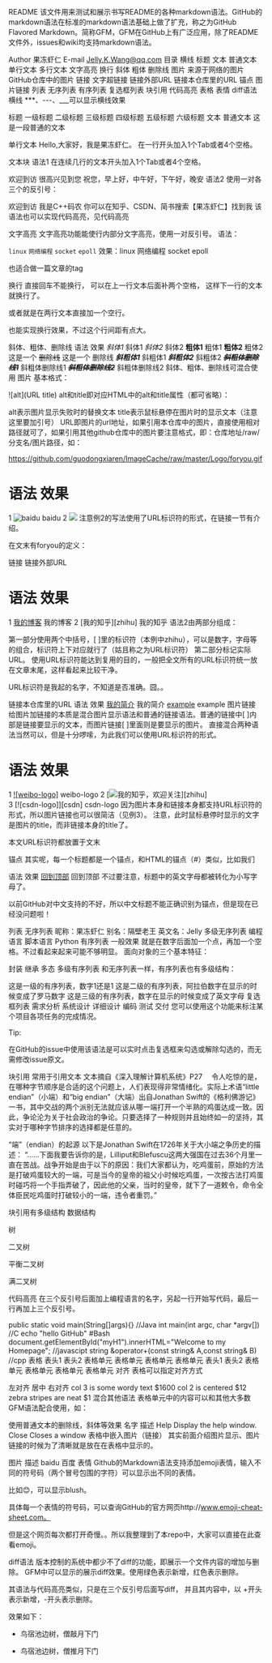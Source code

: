 README
该文件用来测试和展示书写README的各种markdown语法。GitHub的markdown语法在标准的markdown语法基础上做了扩充，称之为GitHub Flavored Markdown。简称GFM，GFM在GitHub上有广泛应用，除了README文件外，issues和wiki均支持markdown语法。

Author	果冻虾仁
E-mail	Jelly.K.Wang@qq.com
目录
横线
标题
文本
普通文本
单行文本
多行文本
文字高亮
换行
斜体
粗体
删除线
图片
来源于网络的图片
GitHub仓库中的图片
链接
文字超链接
链接外部URL
链接本仓库里的URL
锚点
图片链接
列表
无序列表
有序列表
复选框列表
块引用
代码高亮
表格
表情
diff语法
横线
***、---、___可以显示横线效果

标题
一级标题
二级标题
三级标题
四级标题
五级标题
六级标题
文本
普通文本
这是一段普通的文本

单行文本
Hello,大家好，我是果冻虾仁。
在一行开头加入1个Tab或者4个空格。

文本块
语法1
在连续几行的文本开头加入1个Tab或者4个空格。

欢迎到访
很高兴见到您
祝您，早上好，中午好，下午好，晚安
语法2
使用一对各三个的反引号：

欢迎到访
我是C++码农
你可以在知乎、CSDN、简书搜索【果冻虾仁】找到我
该语法也可以实现代码高亮，见代码高亮

文字高亮
文字高亮功能能使行内部分文字高亮，使用一对反引号。 语法：

`linux` `网络编程` `socket` `epoll` 
效果：linux 网络编程 socket epoll

也适合做一篇文章的tag

换行
直接回车不能换行，
可以在上一行文本后面补两个空格，
这样下一行的文本就换行了。

或者就是在两行文本直接加一个空行。

也能实现换行效果，不过这个行间距有点大。

斜体、粗体、删除线
语法	效果
*斜体1*	斜体1
_斜体2_	斜体2
**粗体1**	粗体1
__粗体2__	粗体2
这是一个 ~~删除线~~	这是一个 删除线
***斜粗体1***	斜粗体1
___斜粗体2___	斜粗体2
***~~斜粗体删除线1~~***	斜粗体删除线1
~~***斜粗体删除线2***~~	斜粗体删除线2
斜体、粗体、删除线可混合使用
图片
基本格式：

![alt](URL title)
alt和title即对应HTML中的alt和title属性（都可省略）：

alt表示图片显示失败时的替换文本
title表示鼠标悬停在图片时的显示文本（注意这里要加引号）
URL即图片的url地址，如果引用本仓库中的图片，直接使用相对路径就可了，如果引用其他github仓库中的图片要注意格式，即：仓库地址/raw/分支名/图片路径，如：

https://github.com/guodongxiaren/ImageCache/raw/master/Logo/foryou.gif
#	语法	效果
1	![baidu](http://www.baidu.com/img/bdlogo.gif "百度logo")	baidu
2	![][foryou]	
注意例2的写法使用了URL标识符的形式，在链接一节有介绍。

在文末有foryou的定义：

[foryou]:https://github.com/guodongxiaren/ImageCache/raw/master/Logo/foryou.gif
链接
链接外部URL
#	语法	效果
1	[我的博客](http://blog.csdn.net/guodongxiaren "悬停显示")	我的博客
2	[我的知乎][zhihu]	我的知乎
语法2由两部分组成：

第一部分使用两个中括号，[ ]里的标识符（本例中zhihu），可以是数字，字母等的组合，标识符上下对应就行了（姑且称之为URL标识符）
第二部分标记实际URL。
使用URL标识符能达到复用的目的，一般把全文所有的URL标识符统一放在文章末尾，这样看起来比较干净。

URL标识符是我起的名字，不知道是否准确。囧。。

链接本仓库里的URL
语法	效果
[我的简介](/example/profile.md)	我的简介
[example](./example)	example
图片链接
给图片加链接的本质是混合图片显示语法和普通的链接语法。普通的链接中[ ]内部是链接要显示的文本，而图片链接[ ]里面则是要显示的图片。
直接混合两种语法当然可以，但是十分啰嗦，为此我们可以使用URL标识符的形式。

#	语法	效果
1	[![weibo-logo]](http://weibo.com/linpiaochen)	weibo-logo
2	[![](/img/zhihu.png "我的知乎，欢迎关注")][zhihu]	
3	[![csdn-logo]][csdn]	csdn-logo
因为图片本身和链接本身都支持URL标识符的形式，所以图片链接也可以很简洁（见例3）。
注意，此时鼠标悬停时显示的文字是图片的title，而非链接本身的title了。

本文URL标识符都放置于文末

锚点
其实呢，每一个标题都是一个锚点，和HTML的锚点（#）类似，比如我们

语法	效果
[回到顶部](#readme)	回到顶部
不过要注意，标题中的英文字母都被转化为小写字母了。

以前GitHub对中文支持的不好，所以中文标题不能正确识别为锚点，但是现在已经没问题啦！

列表
无序列表
昵称：果冻虾仁
别名：隔壁老王
英文名：Jelly
多级无序列表
编程语言
脚本语言
Python
有序列表
一般效果
就是在数字后面加一个点，再加一个空格。不过看起来起来可能不够明显。
面向对象的三个基本特征：

封装
继承
多态
多级有序列表
和无序列表一样，有序列表也有多级结构：

这是一级的有序列表，数字1还是1
这是二级的有序列表，阿拉伯数字在显示的时候变成了罗马数字
这是三级的有序列表，数字在显示的时候变成了英文字母
复选框列表
 需求分析
 系统设计
 详细设计
 编码
 测试
 交付
您可以使用这个功能来标注某个项目各项任务的完成情况。

Tip:

在GitHub的issue中使用该语法是可以实时点击复选框来勾选或解除勾选的，而无需修改issue原文。

块引用
常用于引用文本
文本摘自《深入理解计算机系统》P27
　令人吃惊的是，在哪种字节顺序是合适的这个问题上，人们表现得非常情绪化。实际上术语“little endian”（小端）和“big endian”（大端）出自Jonathan Swift的《格利佛游记》一书，其中交战的两个派别无法就应该从哪一端打开一个半熟的鸡蛋达成一致。因此，争论沦为关于社会政治的争论。只要选择了一种规则并且始终如一的坚持，其实对于哪种字节排序的选择都是任意的。

“端”（endian）的起源
以下是Jonathan Swift在1726年关于大小端之争历史的描述：
“……下面我要告诉你的是，Lilliput和Blefuscu这两大强国在过去36个月里一直在苦战。战争开始是由于以下的原因：我们大家都认为，吃鸡蛋前，原始的方法是打破鸡蛋较大的一端，可是当今的皇帝的祖父小时候吃鸡蛋，一次按古法打鸡蛋时碰巧将一个手指弄破了，因此他的父亲，当时的皇帝，就下了一道敕令，命令全体臣民吃鸡蛋时打破较小的一端，违令者重罚。”

块引用有多级结构
数据结构

树

二叉树

平衡二叉树

满二叉树

代码高亮
在三个反引号后面加上编程语言的名字，另起一行开始写代码，最后一行再加上三个反引号。

public static void main(String[]args){} //Java
int main(int argc, char *argv[]) //C
echo "hello GitHub" #Bash
document.getElementById("myH1").innerHTML="Welcome to my Homepage"; //javascipt
string &operator+(const string& A,const string& B) //cpp
表格
表头1	表头2
表格单元	表格单元
表格单元	表格单元
表头1	表头2
表格单元	表格单元
表格单元	表格单元
对齐
表格可以指定对齐方式

左对齐	居中	右对齐
col 3 is	some wordy text	$1600
col 2 is	centered	$12
zebra stripes	are neat	$1
混合其他语法
表格单元中的内容可以和其他大多数GFM语法配合使用，如：

使用普通文本的删除线，斜体等效果
名字	描述
Help	Display the help window.
Close	Closes a window
表格中嵌入图片（链接）
其实前面介绍图片显示、图片链接的时候为了清晰就是放在在表格中显示的。

图片	描述
baidu	百度
表情
Github的Markdown语法支持添加emoji表情，输入不同的符号码（两个冒号包围的字符）可以显示出不同的表情。

比如:blush:，可以显示blush。

具体每一个表情的符号码，可以查询GitHub的官方网页http://www.emoji-cheat-sheet.com。

但是这个网页每次都打开奇慢。。所以我整理到了本repo中，大家可以直接在此查看emoji。

diff语法
版本控制的系统中都少不了diff的功能，即展示一个文件内容的增加与删除。 GFM中可以显示的展示diff效果。使用绿色表示新增，红色表示删除。

其语法与代码高亮类似，只是在三个反引号后面写diff， 并且其内容中，以 +开头表示新增，-开头表示删除。

效果如下：

+ 鸟宿池边树，僧敲月下门
- 鸟宿池边树，僧推月下门
